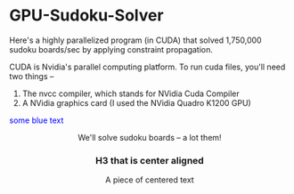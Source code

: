 # GPU-Sudoku-Solver
Here's a highly parallelized program (in CUDA) that solved 1,750,000 sudoku boards/sec by applying constraint propagation.

CUDA is Nvidia's parallel computing platform. To run cuda files, you'll need two things –
1) The nvcc compiler, which stands for NVidia Cuda Compiler
2) A NVidia graphics card (I used the NVidia Quadro K1200 GPU)


<span style="color: blue">some blue text</span>

<p style="text-align: center;">We'll solve sudoku boards – a lot them!
</p> 

<h3 style="text-align: center;">H3 that is center aligned</h3>

<p style="text-align: center;">A piece of centered text</p>